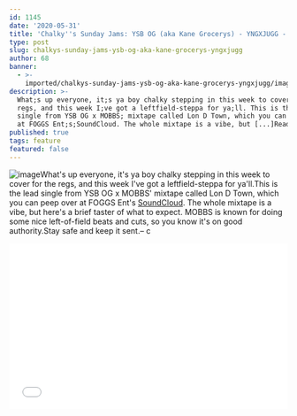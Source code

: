 ```yaml
---
id: 1145
date: '2020-05-31'
title: 'Chalky''s Sunday Jams: YSB OG (aka Kane Grocerys) - YNGXJUGG - Loose Lips'
type: post
slug: chalkys-sunday-jams-ysb-og-aka-kane-grocerys-yngxjugg
author: 68
banner:
  - >-
    imported/chalkys-sunday-jams-ysb-og-aka-kane-grocerys-yngxjugg/image1145.jpeg
description: >-
  What;s up everyone, it;s ya boy chalky stepping in this week to cover for the
  regs, and this week I;ve got a leftfield-steppa for ya;ll. This is the lead
  single from YSB OG x MOBBS; mixtape called Lon D Town, which you can peep over
  at FOGGS Ent;s;SoundCloud. The whole mixtape is a vibe, but [...]Read More...
published: true
tags: feature
featured: false
---
```

![image](../imported/chalkys-sunday-jams-ysb-og-aka-kane-grocerys-yngxjugg/image1145.jpeg)What's up everyone, it's ya boy chalky stepping in this week to cover for the regs, and this week I've got a leftfield-steppa for ya'll.This is the lead single from YSB OG x MOBBS' mixtape called Lon D Town, which you can peep over at FOGGS Ent's [SoundCloud](https://soundcloud.com/fogg-music/yngxjugg-ysb-og-prod-mobbs). The whole mixtape is a vibe, but here's a brief taster of what to expect. MOBBS is known for doing some nice left-of-field beats and cuts, so you know it's on good authority.Stay safe and keep it sent.– c

<iframe width='100%' height='300' scrolling='no' frameborder='no' allow='autoplay' src='//www.youtube.com/embed/PVbV3267n8k?wmode=opaque'></iframe>